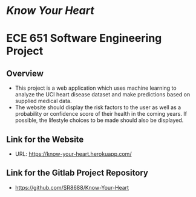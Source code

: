 # *Know Your Heart*
# ECE 651 Software Engineering Project

<a id="org6690aa0"></a>

## Overview

-   This project is a web application which uses machine learning to analyze the UCI heart disease dataset and make predictions based on supplied medical data.
-   The website should display the risk factors to the user as well as a probability or confidence score of their health in the coming years. If possible, the lifestyle choices to be made should also be displayed.

## Link for the Website
* URL: https://know-your-heart.herokuapp.com/ 

## Link for the Gitlab Project Repository
* https://github.com/SR8688/Know-Your-Heart
